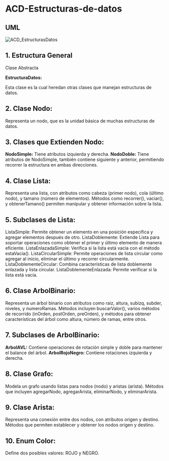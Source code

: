 # ACD-Estructuras-de-datos

## UML

![ACD_EstructurasDatos](https://github.com/user-attachments/assets/dc534dcc-6528-4225-9669-28346277ff82)


## 1. Estructura General

Clase Abstracta 

**EstructuraDatos:**

Esta clase es la cual heredan otras clases que manejan estructuras de datos. 

## 2. Clase Nodo:


Representa un nodo, que es la unidad básica de muchas estructuras de datos.

## 3. Clases que Extienden Nodo:

**NodoSimple:** Tiene atributos izquierda y derecha.
**NodoDoble:** Tiene atributos de NodoSimple, también contiene siguiente y anterior, permitiendo recorrer la estructura en ambas direcciones.


## 4. Clase Lista:

Representa una lista, con atributos como cabeza (primer nodo), cola (último nodo), y tamano (número de elementos).
Métodos como recorrer(), vaciar(), y obtenerTamano() permiten manipular y obtener información sobre la lista.


## 5. Subclases de Lista:

ListaSimple: Permite obtener un elemento en una posición específica y agregar elementos después de otro.
ListaDoblemente: Extiende Lista para soportar operaciones como obtener el primer y último elemento de manera eficiente.
ListaEnlazadaSimple: Verifica si la lista está vacía con el método estaVacia().
ListaCircularSimple: Permite operaciones de lista circular como agregar al inicio, eliminar el último y recorrer circularmente.
ListaDoblementeCircular: Combina características de lista doblemente enlazada y lista circular.
ListaDoblementeEnlazada: Permite verificar si la lista está vacía.


## 6. Clase ArbolBinario:

Representa un árbol binario con atributos como raiz, altura, subizq, subder, niveles, y numeroRamas.
Métodos incluyen buscarValor(), varios métodos de recorrido (inOrden, postOrden, preOrden), y métodos para obtener características del árbol como altura, número de ramas, entre otros.


## 7. Subclases de ArbolBinario:

**ArbolAVL:** Contiene operaciones de rotación simple y doble para mantener el balance del árbol.
**ArbolRojoNegro:** Contiene rotaciones izquierda y derecha.


## 8. Clase Grafo:

Modela un grafo usando listas para nodos (nodo) y aristas (arista).
Métodos que incluyen agregarNodo, agregarArista, eliminarNodo, y eliminarArista.


## 9. Clase Arista:

Representa una conexión entre dos nodos, con atributos origen y destino.
Métodos que permiten establecer y obtener los nodos origen y destino.


## 10. Enum Color:

Define dos posibles valores: ROJO y NEGRO.
